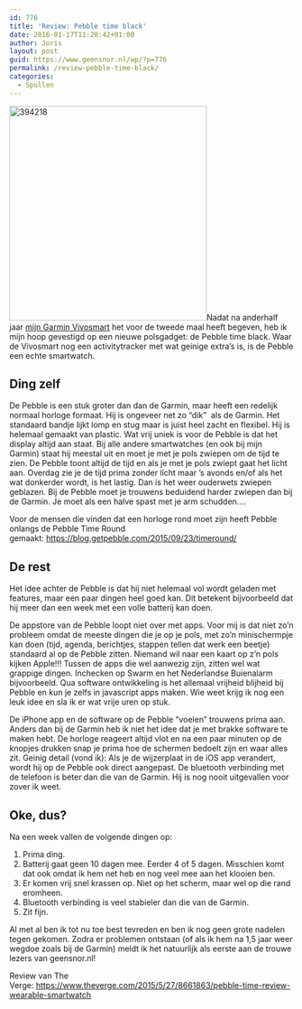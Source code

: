```yaml
---
id: 776
title: 'Review: Pebble time black'
date: 2016-01-17T11:20:42+01:00
author: Joris
layout: post
guid: https://www.geensnor.nl/wp/?p=776
permalink: /review-pebble-time-black/
categories:
  - Spullen
---
```

<a href="https://www.geensnor.nl/wp/wp-content/uploads/2016/01/394218.jpg" rel="attachment wp-att-780"><img class="alignright size-full wp-image-780" src="https://www.geensnor.nl/wp/wp-content/uploads/2016/01/394218.jpg" alt="394218" width="350" height="380" srcset="https://www.geensnor.nl/wp/wp-content/uploads/2016/01/394218.jpg 350w, https://www.geensnor.nl/wp/wp-content/uploads/2016/01/394218-276x300.jpg 276w" sizes="(max-width: 350px) 100vw, 350px" /></a>Nadat na anderhalf jaar <a href="https://www.geensnor.nl/wp/review-garmin-vivosmart/" target="_blank">mijn Garmin Vivosmart</a> het voor de tweede maal heeft begeven, heb ik mijn hoop gevestigd op een nieuwe polsgadget: de Pebble time black. Waar de Vivosmart nog een activitytracker met wat geinige extra&#8217;s is, is de Pebble een echte smartwatch.

## Ding zelf

De Pebble is een stuk groter dan dan de Garmin, maar heeft een redelijk normaal horloge formaat. Hij is ongeveer net zo &#8220;dik&#8221;  als de Garmin. Het standaard bandje lijkt lomp en stug maar is juist heel zacht en flexibel. Hij is helemaal gemaakt van plastic. Wat vrij uniek is voor de Pebble is dat het display altijd aan staat. Bij alle andere smartwatches (en ook bij mijn Garmin) staat hij meestal uit en moet je met je pols zwiepen om de tijd te zien. De Pebble toont altijd de tijd en als je met je pols zwiept gaat het licht aan. Overdag zie je de tijd prima zonder licht maar &#8217;s avonds en/of als het wat donkerder wordt, is het lastig. Dan is het weer ouderwets zwiepen geblazen. Bij de Pebble moet je trouwens beduidend harder zwiepen dan bij de Garmin. Je moet als een halve spast met je arm schudden&#8230;.

Voor de mensen die vinden dat een horloge rond moet zijn heeft Pebble onlangs de Pebble Time Round gemaakt: <a href="https://blog.getpebble.com/2015/09/23/timeround/" target="_blank">https://blog.getpebble.com/2015/09/23/timeround/</a>

## De rest

Het idee achter de Pebble is dat hij niet helemaal vol wordt geladen met features, maar een paar dingen heel goed kan. Dit betekent bijvoorbeeld dat hij meer dan een week met een volle batterij kan doen.

De appstore van de Pebble loopt niet over met apps. Voor mij is dat niet zo&#8217;n probleem omdat de meeste dingen die je op je pols, met zo&#8217;n minischermpje kan doen (tijd, agenda, berichtjes, stappen tellen dat werk een beetje) standaard al op de Pebble zitten. Niemand wil naar een kaart op z&#8217;n pols kijken Apple!!! Tussen de apps die wel aanwezig zijn, zitten wel wat grappige dingen. Inchecken op Swarm en het Nederlandse Buienalarm bijvoorbeeld. Qua software ontwikkeling is het allemaal vrijheid blijheid bij Pebble en kun je zelfs in javascript apps maken. Wie weet krijg ik nog een leuk idee en sla ik er wat vrije uren op stuk.

De iPhone app en de software op de Pebble &#8220;voelen&#8221; trouwens prima aan. Anders dan bij de Garmin heb ik niet het idee dat je met brakke software te maken hebt. De horloge reageert altijd vlot en na een paar minuten op de knopjes drukken snap je prima hoe de schermen bedoelt zijn en waar alles zit. Geinig detail (vond ik): Als je de wijzerplaat in de iOS app verandert, wordt hij op de Pebble ook direct aangepast. De bluetooth verbinding met de telefoon is beter dan die van de Garmin. Hij is nog nooit uitgevallen voor zover ik weet.

## Oke, dus?

Na een week vallen de volgende dingen op:

  1. Prima ding.
  2. Batterij gaat geen 10 dagen mee. Eerder 4 of 5 dagen. Misschien komt dat ook omdat ik hem net heb en nog veel mee aan het klooien ben.
  3. Er komen vrij snel krassen op. Niet op het scherm, maar wel op die rand eromheen.
  4. Bluetooth verbinding is veel stabieler dan die van de Garmin.
  5. Zit fijn.

Al met al ben ik tot nu toe best tevreden en ben ik nog geen grote nadelen tegen gekomen. Zodra er problemen ontstaan (of als ik hem na 1,5 jaar weer wegdoe zoals bij de Garmin) meldt ik het natuurlijk als eerste aan de trouwe lezers van geensnor.nl!

Review van The Verge: <a href="https://www.theverge.com/2015/5/27/8661863/pebble-time-review-wearable-smartwatch" target="_blank">https://www.theverge.com/2015/5/27/8661863/pebble-time-review-wearable-smartwatch</a>